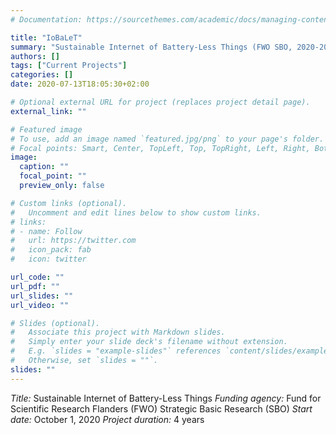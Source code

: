 ```yaml
---
# Documentation: https://sourcethemes.com/academic/docs/managing-content/

title: "IoBaLeT"
summary: "Sustainable Internet of Battery-Less Things (FWO SBO, 2020-2024)"
authors: []
tags: ["Current Projects"]
categories: []
date: 2020-07-13T18:05:30+02:00

# Optional external URL for project (replaces project detail page).
external_link: ""

# Featured image
# To use, add an image named `featured.jpg/png` to your page's folder.
# Focal points: Smart, Center, TopLeft, Top, TopRight, Left, Right, BottomLeft, Bottom, BottomRight.
image:
  caption: ""
  focal_point: ""
  preview_only: false

# Custom links (optional).
#   Uncomment and edit lines below to show custom links.
# links:
# - name: Follow
#   url: https://twitter.com
#   icon_pack: fab
#   icon: twitter

url_code: ""
url_pdf: ""
url_slides: ""
url_video: ""

# Slides (optional).
#   Associate this project with Markdown slides.
#   Simply enter your slide deck's filename without extension.
#   E.g. `slides = "example-slides"` references `content/slides/example-slides.md`.
#   Otherwise, set `slides = ""`.
slides: ""
---
```

*Title:* Sustainable Internet of Battery-Less Things
*Funding agency:* Fund for Scientific Research Flanders (FWO) Strategic Basic Research (SBO)
*Start date:* October 1, 2020
*Project duration:* 4 years


